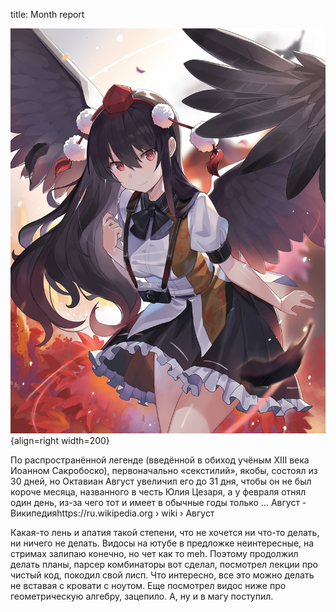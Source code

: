 title: Month report

![](/blog/static/img/hTPoL4u6VXA.jpg){align=right width=200}

По распространённой легенде (введённой в обиход учёным XIII века Иоанном Сакробоско), первоначально «секстилий», якобы, состоял из 30 дней, но Октавиан Август увеличил его до 31 дня, чтобы он не был короче месяца, названного в честь Юлия Цезаря, а у февраля отнял один день, из-за чего тот и имеет в обычные годы только ...
Август - Википедияhttps://ru.wikipedia.org › wiki › Август

Какая-то лень и апатия такой степени, что не хочется ни что-то делать, ни ничего не делать. Видосы на ютубе в предложке неинтересные, на стримах залипаю конечно, но чет как то meh. Поэтому продолжил делать планы, парсер комбинаторы вот сделал, посмотрел лекции про чистый код, покодил свой лисп. Что интересно, все это можно делать не вставая с кровати с ноутом. Еще посмотрел видос ниже про геометрическую алгебру, зацепило.
А, ну и в магу поступил.
